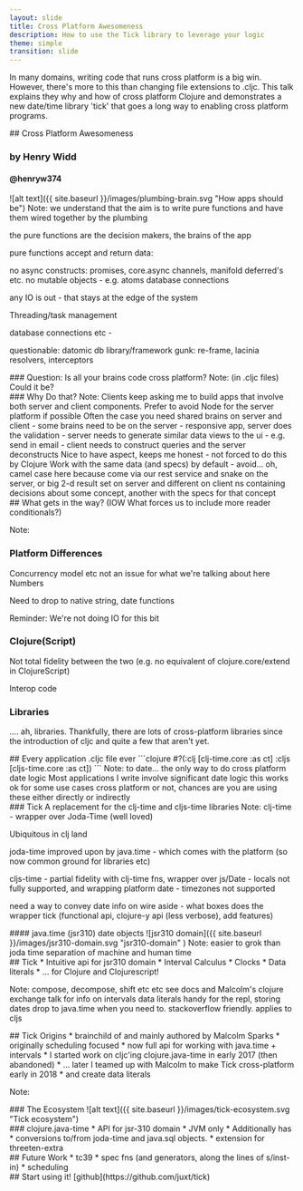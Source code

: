 ```yaml
---
layout: slide
title: Cross Platform Awesomeness
description: How to use the Tick library to leverage your logic
theme: simple
transition: slide
---
```


In many domains, writing code that runs cross platform is a big win. However, there's more to this than changing file extensions to .cljc. This talk explains they why and how of cross platform Clojure and demonstrates a new date/time library 'tick' that goes a long way to enabling cross platform programs.

<section data-markdown>
## Cross Platform Awesomeness

### by Henry Widd

#### @henryw374

</section>

<section data-markdown="" data-separator="^\n\n\n" data-separator-vertical="^\n\n" data-separator-notes="^Note:">
![alt text]({{ site.baseurl }}/images/plumbing-brain.svg  "How apps should be")
Note:
we understand that the aim is to write pure functions and have them wired together by the plumbing

the pure functions are the decision makers, the brains of the app

pure functions accept and return data:

no async constructs: promises, core.async channels, manifold deferred's etc.
no mutable objects - e.g. atoms 
database connections

any IO is out - that stays at the edge of the system

Threading/task management

database connections etc -

questionable:
datomic db
library/framework gunk: re-frame, lacinia resolvers, interceptors

</section>


<section data-markdown="" data-separator="^\n\n\n" data-separator-vertical="^\n\n" data-separator-notes="^Note:">
### Question: Is all your brains code cross platform?
Note:
(in .cljc files)
Could it be?
</section>


<section data-markdown="" data-separator="^\n\n\n" data-separator-vertical="^\n\n" data-separator-notes="^Note:">
### Why Do that?
Note:
Clients keep asking me to build apps that involve both server and client components.
Prefer to avoid Node for the server platform if possible
Often the case you need shared brains on server and client
  - some brains need to be on the server
  - responsive app, server does the validation
  - server needs to generate similar data views to the ui - e.g. send in email
  - client needs to construct queries and the server deconstructs
Nice to have aspect, keeps me honest - not forced to do this by Clojure
Work with the same data (and specs) by default - 
avoid... oh, camel case here because come via our rest service and snake on the server, or big 2-d result set on server and different on client
ns containing decisions about some concept, another with the specs for that concept

</section>


<section data-markdown="" data-separator="^\n\n\n" data-separator-vertical="^\n\n" data-separator-notes="^Note:">
## What gets in the way? 
(IOW What forces us to include more reader conditionals?)
 
Note:
### Platform Differences
Concurrency model etc not an issue for what we're talking about here
Numbers

Need to drop to native string, date functions

Reminder: We're not doing IO for this bit 
### Clojure(Script)
Not total fidelity between the two (e.g. no equivalent of clojure.core/extend in ClojureScript)

Interop code

### Libraries

.... ah, libraries. Thankfully, there are lots of cross-platform libraries since the introduction of cljc
and quite a few that aren't yet.
 </section>

<section data-markdown="" data-separator="^\n\n\n" data-separator-vertical="^\n\n" data-separator-notes="^Note:">
## Every application .cljc file ever
```clojure
#?(:clj  [clj-time.core :as ct]
   :cljs [cljs-time.core :as ct])
```
Note:
to date... the only way to do cross platform date logic
Most applications I write involve significant date logic
this works ok for some use cases
cross platform or not, chances are you are using these either directly or indirectly
</section>


<section data-markdown="" data-separator="^\n\n\n" data-separator-vertical="^\n\n" data-separator-notes="^Note:">
### Tick 
A replacement for the clj-time and cljs-time libraries
Note:
clj-time - wrapper over Joda-Time (well loved)

Ubiquitous in clj land

joda-time improved upon by java.time - which comes with the platform (so now common ground for libraries etc)

cljs-time - partial fidelity with clj-time fns, wrapper over js/Date
          - locals not fully supported, and wrapping platform date
          - timezones not supported

need a way to convey date info on wire
aside - what boxes does the wrapper tick (functional api, clojure-y api (less verbose), add features)
</section>

<section data-markdown="" data-separator="^\n\n\n" data-separator-vertical="^\n\n" data-separator-notes="^Note:">
#### java.time (jsr310) date objects
![jsr310 domain]({{ site.baseurl }}/images/jsr310-domain.svg  "jsr310-domain" ) 
Note:
easier to grok than joda time
separation of machine and human time
</section>



<section data-markdown="" data-separator="^\n\n\n" data-separator-vertical="^\n\n" data-separator-notes="^Note:">
## Tick
* Intuitive api for jsr310 domain
* Interval Calculus
* Clocks
* Data literals
* ... for Clojure and Clojurescript!

Note:
compose, decompose, shift etc etc
see docs and Malcolm's clojure exchange talk for info on intervals
data literals handy for the repl, storing dates
drop to java.time when you need to. stackoverflow friendly. applies to cljs
</section>

<section data-markdown="" data-separator="^\n\n\n" data-separator-vertical="^\n\n" data-separator-notes="^Note:">
## Tick Origins
* brainchild of and mainly authored by Malcolm Sparks
* originally scheduling focused
* now full api for working with java.time + intervals
* I started work on cljc'ing clojure.java-time in early 2017 (then abandoned)
    * ... later I teamed up with Malcolm to make Tick cross-platform early in 2018
    * and create data literals
    

Note:
</section>

<section data-markdown="" data-separator="^\n\n\n" data-separator-vertical="^\n\n" data-separator-notes="^Note:">
### The Ecosystem
![alt text]({{ site.baseurl }}/images/tick-ecosystem.svg  "Tick ecosystem")
</section>

<section data-markdown="" data-separator="^\n\n\n" data-separator-vertical="^\n\n" data-separator-notes="^Note:">
### clojure.java-time
* API for jsr-310 domain
* JVM only
* Additionally has
    * conversions to/from joda-time and java.sql objects. 
    * extension for threeten-extra
</section>


<section data-markdown="" data-separator="^\n\n\n" data-separator-vertical="^\n\n" data-separator-notes="^Note:">
## Future Work
* tc39
* spec fns (and generators, along the lines of s/inst-in)
* scheduling
</section>

<section data-markdown="" data-separator="^\n\n\n" data-separator-vertical="^\n\n" data-separator-notes="^Note:">
## Start using it!
[github](https://github.com/juxt/tick)
</section>

